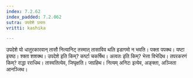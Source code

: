 ```yaml
---
index: 7.2.62
index_padded: 7.2.062
sutra: उपदेशे ऽत्वतः
vritti: kashika

---
```

उपदेशे यो धातुरकारवान् तासौ नित्यानिट् तस्मात् तासाविव थलि इडागमो न भवति। पक्ता पपक्थ। यष्टा इयष्ठ। श्क्ता शशक्थ। उपदेशे इति किम्? कर्ष्टा चकर्षिथ। अत्वतः इति किम्? भेत्ता विभेदिथ। तपरकरणं किम्? राद्धा रराधिथ। तास्वतित्येव, जिघृक्षति। जग्रहिथ। नित्यम् अनिटः इत्येव, अङ्क्ता, अञ्जिता आनञ्जिथ।